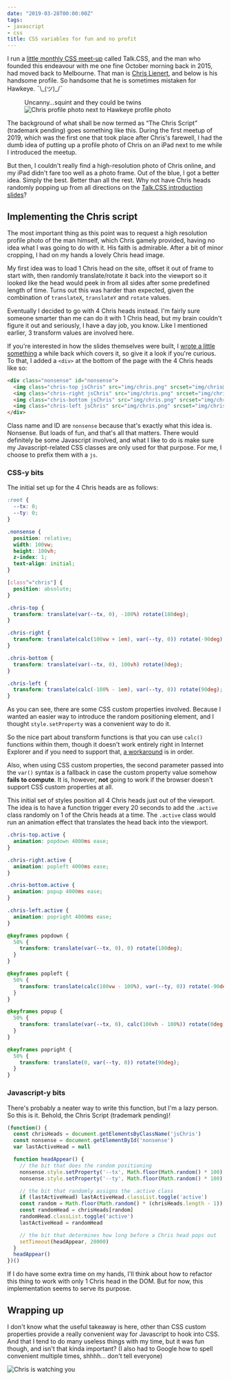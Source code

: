 ```yaml
---
date: "2019-03-28T00:00:00Z"
tags:
- javascript
- css
title: CSS variables for fun and no profit
---
```

I run a [little monthly CSS meet-up](https://singaporecss.github.io) called Talk.CSS, and the man who founded this endeavour with me one fine October morning back in 2015, had moved back to Melbourne. That man is [Chris Lienert](https://twitter.com/cliener), and below is his handsome profile. So handsome that he is sometimes mistaken for Hawkeye. <span class="kaomoji">¯\\\_(ツ)_/¯</span>

<figure>
  <figcaption>Uncanny…squint and they could be twins</figcaption>
  <img src="/assets/images/posts/chris-script/hawkeye.jpg" srcset="/assets/images/posts/chris-script/hawkeye@2x.jpg 2x" alt="Chris profile photo next to Hawkeye profile photo">
</figure>

The background of what shall be now termed as “The Chris Script” (trademark pending) goes something like this. During the first meetup of 2019, which was the first one that took place after Chris's farewell, I had the dumb idea of putting up a profile photo of Chris on an iPad next to me while I introduced the meetup.

But then, I couldn't really find a high-resolution photo of Chris online, and my iPad didn't fare too well as a photo frame. Out of the blue, I got a better idea. Simply the best. Better than all the rest. Why not have Chris heads randomly popping up from all directions on the [Talk.CSS introduction slides](https://singaporecss.github.io/talk.css)?

## Implementing the Chris script

The most important thing as this point was to request a high resolution profile photo of the man himself, which Chris gamely provided, having no idea what I was going to do with it. His faith is admirable. After a bit of minor cropping, I had on my hands a lovely Chris head image.

My first idea was to load 1 Chris head on the site, offset it out of frame to start with, then randomly translate/rotate it back into the viewport so it looked like the head would peek in from all sides after some predefined length of time. Turns out this was harder than expected, given the combination of `translateX`, `translateY` and `rotate` values.

Eventually I decided to go with 4 Chris heads instead. I'm fairly sure someone smarter than me can do it with 1 Chris head, but my brain couldn't figure it out and seriously, I have a day job, you know. Like I mentioned earlier, 3 transform values are involved here.

If you're interested in how the slides themselves were built, I [wrote a little something](/blog/html-slides-without-frameworks/) a while back which covers it, so give it a look if you're curious. To that, I added a `<div>` at the bottom of the page with the 4 Chris heads like so:

```html
<div class="nonsense" id="nonsense">
  <img class="chris-top jsChris" src="img/chris.png" srcset="img/chris@2x.png 2x" alt="The one and only Chris Lienert">
  <img class="chris-right jsChris" src="img/chris.png" srcset="img/chris@2x.png 2x" alt="The one and only Chris Lienert">
  <img class="chris-bottom jsChris" src="img/chris.png" srcset="img/chris@2x.png 2x" alt="The one and only Chris Lienert">
  <img class="chris-left jsChris" src="img/chris.png" srcset="img/chris@2x.png 2x" alt="The one and only Chris Lienert">
</div>
```

Class name and ID are `nonsense` because that's exactly what this idea is. Nonsense. But loads of fun, and that's all that matters. There would definitely be some Javascript involved, and what I like to do is make sure my Javascript-related CSS classes are only used for that purpose. For me, I choose to prefix them with a `js`.

### CSS-y bits

The initial set up for the 4 Chris heads are as follows:

```css
:root {
  --tx: 0;
  --ty: 0;
}

.nonsense {
  position: relative;
  width: 100vw;
  height: 100vh;
  z-index: 1;
  text-align: initial;
}

[class^="chris"] {
  position: absolute;
}

.chris-top {
  transform: translate(var(--tx, 0), -100%) rotate(180deg);
}

.chris-right {
  transform: translate(calc(100vw + 1em), var(--ty, 0)) rotate(-90deg);
}

.chris-bottom {
  transform: translate(var(--tx, 0), 100vh) rotate(0deg);
}

.chris-left {
  transform: translate(calc(-100% - 1em), var(--ty, 0)) rotate(90deg);
}
```

As you can see, there are some CSS custom properties involved. Because I wanted an easier way to introduce the random positioning element, and I thought `style.setProperty` was a convenient way to do it.

So the nice part about transform functions is that you can use `calc()` functions within them, though it doesn't work entirely right in Internet Explorer and if you need to support that, [a workaround](https://www.saninnsalas.com/using-calc-inside-css3-transform-in-internet-explorer/) is in order.

Also, when using CSS custom properties, the second parameter passed into the `var()` syntax is a fallback in case the custom property value somehow **fails to compute**. It is, however, **not** going to work if the browser doesn't support CSS custom properties at all.

This initial set of styles position all 4 Chris heads just out of the viewport. The idea is to have a function trigger every 20 seconds to add the `.active` class randomly on 1 of the Chris heads at a time. The `.active` class would run an animation effect that translates the head back into the viewport.

```css
.chris-top.active {
  animation: popdown 4000ms ease;
}

.chris-right.active {
  animation: popleft 4000ms ease;
}

.chris-bottom.active {
  animation: popup 4000ms ease;
}

.chris-left.active {
  animation: popright 4000ms ease;
}

@keyframes popdown {
  50% {
    transform: translate(var(--tx, 0), 0) rotate(180deg);
  }
}

@keyframes popleft {
  50% {
    transform: translate(calc(100vw - 100%), var(--ty, 0)) rotate(-90deg);
  }
}

@keyframes popup {
  50% {
    transform: translate(var(--tx, 0), calc(100vh - 100%)) rotate(0deg);
  }
}

@keyframes popright {
  50% {
    transform: translate(0, var(--ty, 0)) rotate(90deg);
  }
}
```

### Javascript-y bits

There's probably a neater way to write this function, but I'm a lazy person. So this is it. Behold, the Chris Script (trademark pending)!

```javascript
(function() {
  const chrisHeads = document.getElementsByClassName('jsChris')
  const nonsense = document.getElementById('nonsense')
  var lastActiveHead = null

  function headAppear() {
    // the bit that does the random positioning
    nonsense.style.setProperty('--tx', Math.floor(Math.random() * 100) + 0 + 'vw')
    nonsense.style.setProperty('--ty', Math.floor(Math.random() * 100) + 0 + 'vh')

    // the bit that randomly assigns the .active class
    if (lastActiveHead) lastActiveHead.classList.toggle('active')
    const random = Math.floor(Math.random() * (chrisHeads.length - 1)) + 0
    const randomHead = chrisHeads[random]
    randomHead.classList.toggle('active')
    lastActiveHead = randomHead

    // the bit that determines how long before a Chris head pops out
    setTimeout(headAppear, 20000)
  }
  headAppear()
})()
```
If I do have some extra time on my hands, I'll think about how to refactor this thing to work with only 1 Chris head in the DOM. But for now, this implementation seems to serve its purpose.

## Wrapping up

I don't know what the useful takeaway is here, other than CSS custom properties provide a really convenient way for Javascript to hook into CSS. And that I tend to do many useless things with my time, but it was fun though, and isn't that kinda important? (I also had to Google how to spell convenient multiple times, shhhh… don't tell everyone)

<img srcset="/assets/images/posts/chris-script/chris-script-480.jpg 480w, /assets/images/posts/chris-script/chris-script-640.jpg 640w, /assets/images/posts/chris-script/chris-script-960.jpg 960w, /assets/images/posts/chris-script/chris-script-1280.jpg 1280w" sizes="(max-width: 400px) 100vw, (max-width: 960px) 75vw, 640px" src="/assets/images/posts/chris-script/chris-script-640.jpg" alt="Chris is watching you">
